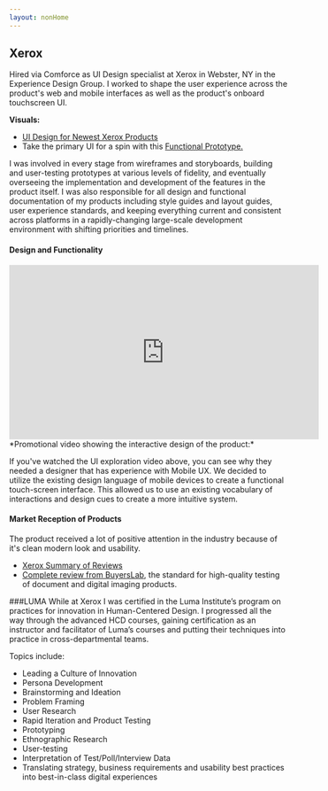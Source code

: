 ```yaml
---
layout: nonHome
---
```


## Xerox
Hired via Comforce as UI Design specialist at Xerox in Webster, NY in the Experience Design Group. I worked to shape the user experience across the product's web and mobile interfaces as well as the product's onboard touchscreen UI. 

**Visuals:**
- [UI Design for Newest Xerox Products](https://www.xerox.com/en-us/connectkey/touchscreen-interface)
- Take the primary UI for a spin with this
[Functional Prototype.](http://a400.g.akamai.net/7/400/5566/v0001/xerox.download.akamai.com/5566/VersaLinkSIM/index.htm)

I was involved in every stage from wireframes and storyboards, building and user-testing prototypes at various levels of fidelity, and eventually overseeing the implementation and development of the features in the product itself. I was also responsible for all design and functional documentation of my products including style guides and layout guides, user experience standards, and keeping everything current and consistent across platforms in a rapidly-changing large-scale development environment with shifting priorities and timelines.

#### Design and Functionality
<iframe width="560" height="315" src="https://www.youtube.com/embed/0Z9Kk2Rfu_A" frameborder="0" allowfullscreen></iframe>
*Promotional video showing the interactive design of the product:*

If you've watched the UI exploration video above, you can see why they needed a designer that has experience with Mobile UX. We decided to utilize the existing design language of mobile devices to create a functional touch-screen interface. This allowed us to use an existing vocabulary of interactions and design cues to create a more intuitive system.

#### Market Reception of Products
The product received a lot of positive attention in the industry because of it's clean modern look and usability.
- [Xerox Summary of Reviews](http://connect.blogs.xerox.com/2017/02/28/the-reviews-are-in-and-theyre-winners/)
- [Complete review from BuyersLab](https://www.buyerslab.com/News/Industry-News/2016/November/New-Xerox-Color-Printer-and-MFP-for-Small-Offices), the standard for high-quality testing of document and digital imaging products.

###LUMA
While at Xerox I was certified in the Luma Institute’s program on practices for innovation in Human-Centered Design. I progressed all the way through the advanced HCD courses, gaining certification as an instructor and facilitator of Luma’s courses and putting their techniques into practice in cross-departmental teams. 

Topics include:
- Leading a Culture of Innovation
- Persona Development
- Brainstorming and Ideation
- Problem Framing
- User Research
- Rapid Iteration and Product Testing
- Prototyping
- Ethnographic Research
- User-testing
- Interpretation of Test/Poll/Interview Data
- Translating strategy, business requirements and usability best practices into best-in-class digital experiences
